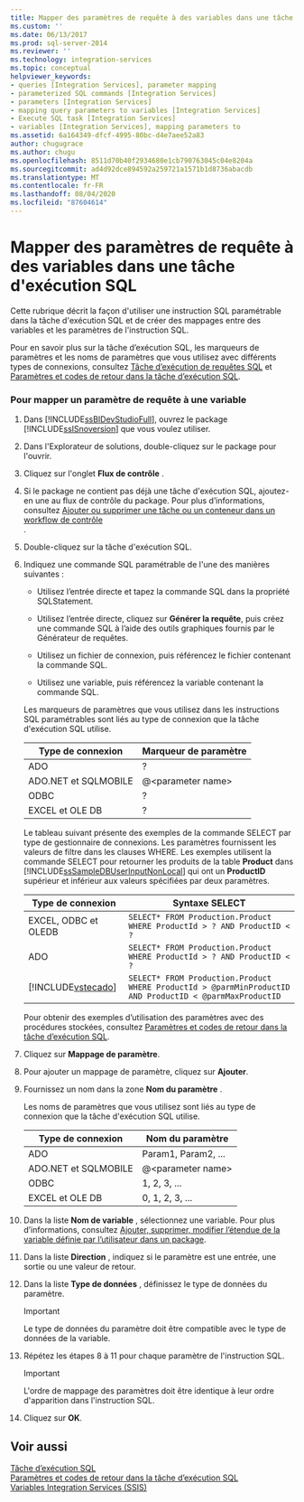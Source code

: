 ```yaml
---
title: Mapper des paramètres de requête à des variables dans une tâche d’exécution SQL | Microsoft Docs
ms.custom: ''
ms.date: 06/13/2017
ms.prod: sql-server-2014
ms.reviewer: ''
ms.technology: integration-services
ms.topic: conceptual
helpviewer_keywords:
- queries [Integration Services], parameter mapping
- parameterized SQL commands [Integration Services]
- parameters [Integration Services]
- mapping query parameters to variables [Integration Services]
- Execute SQL task [Integration Services]
- variables [Integration Services], mapping parameters to
ms.assetid: 6a164349-dfcf-4995-80bc-d4e7aee52a83
author: chugugrace
ms.author: chugu
ms.openlocfilehash: 8511d70b40f2934680e1cb790763045c04e8204a
ms.sourcegitcommit: ad4d92dce894592a259721a1571b1d8736abacdb
ms.translationtype: MT
ms.contentlocale: fr-FR
ms.lasthandoff: 08/04/2020
ms.locfileid: "87604614"
---
```

# <a name="map-query-parameters-to-variables-in-an-execute-sql-task"></a>Mapper des paramètres de requête à des variables dans une tâche d'exécution SQL

  Cette rubrique décrit la façon d'utiliser une instruction SQL paramétrable dans la tâche d'exécution SQL et de créer des mappages entre des variables et les paramètres de l'instruction SQL.  
  
 Pour en savoir plus sur la tâche d’exécution SQL, les marqueurs de paramètres et les noms de paramètres que vous utilisez avec différents types de connexions, consultez [Tâche d’exécution de requêtes SQL](control-flow/execute-sql-task.md) et [Paramètres et codes de retour dans la tâche d’exécution SQL](../../2014/integration-services/parameters-and-return-codes-in-the-execute-sql-task.md).  
  
### <a name="to-map-a-query-parameter-to-a-variable"></a>Pour mapper un paramètre de requête à une variable  
  
1.  Dans [!INCLUDE[ssBIDevStudioFull](../includes/ssbidevstudiofull-md.md)], ouvrez le package [!INCLUDE[ssISnoversion](../includes/ssisnoversion-md.md)] que vous voulez utiliser.  
  
2.  Dans l'Explorateur de solutions, double-cliquez sur le package pour l'ouvrir.  
  
3.  Cliquez sur l'onglet **Flux de contrôle** .  
  
4.  Si le package ne contient pas déjà une tâche d'exécution SQL, ajoutez-en une au flux de contrôle du package. Pour plus d’informations, consultez [Ajouter ou supprimer une tâche ou un conteneur dans un workflow de contrôle](control-flow/add-or-delete-a-task-or-a-container-in-a-control-flow.md)  
  .  
  
5.  Double-cliquez sur la tâche d'exécution SQL.  
  
6.  Indiquez une commande SQL paramétrable de l'une des manières suivantes :  
  
    -   Utilisez l’entrée directe et tapez la commande SQL dans la propriété SQLStatement.  
  
    -   Utilisez l’entrée directe, cliquez sur **Générer la requête**, puis créez une commande SQL à l’aide des outils graphiques fournis par le Générateur de requêtes.  
  
    -   Utilisez un fichier de connexion, puis référencez le fichier contenant la commande SQL.  
  
    -   Utilisez une variable, puis référencez la variable contenant la commande SQL.  
  
     Les marqueurs de paramètres que vous utilisez dans les instructions SQL paramétrables sont liés au type de connexion que la tâche d'exécution SQL utilise.  
  
    |Type de connexion|Marqueur de paramètre|  
    |---------------------|----------------------|  
    |ADO|?|  
    |ADO.NET et SQLMOBILE|@\<parameter name>|  
    |ODBC|?|  
    |EXCEL et OLE DB|?|  
  
     Le tableau suivant présente des exemples de la commande SELECT par type de gestionnaire de connexions. Les paramètres fournissent les valeurs de filtre dans les clauses WHERE. Les exemples utilisent la commande SELECT pour retourner les produits de la table **Product** dans [!INCLUDE[ssSampleDBUserInputNonLocal](../includes/sssampledbuserinputnonlocal-md.md)] qui ont un **ProductID** supérieur et inférieur aux valeurs spécifiées par deux paramètres.  
  
    |Type de connexion|Syntaxe SELECT|  
    |---------------------|-------------------|  
    |EXCEL, ODBC et OLEDB|`SELECT* FROM Production.Product WHERE ProductId > ? AND ProductID < ?`|  
    |ADO|`SELECT* FROM Production.Product WHERE ProductId > ? AND ProductID < ?`|  
    |[!INCLUDE[vstecado](../includes/vstecado-md.md)]|`SELECT* FROM Production.Product WHERE ProductId > @parmMinProductID AND ProductID < @parmMaxProductID`|  
  
     Pour obtenir des exemples d’utilisation des paramètres avec des procédures stockées, consultez [Paramètres et codes de retour dans la tâche d’exécution SQL](../../2014/integration-services/parameters-and-return-codes-in-the-execute-sql-task.md).  
  
7.  Cliquez sur **Mappage de paramètre**.  
  
8.  Pour ajouter un mappage de paramètre, cliquez sur **Ajouter**.  
  
9. Fournissez un nom dans la zone **Nom du paramètre** .  
  
     Les noms de paramètres que vous utilisez sont liés au type de connexion que la tâche d'exécution SQL utilise.  
  
    |Type de connexion|Nom du paramètre|  
    |---------------------|--------------------|  
    |ADO|Param1, Param2, ...|  
    |ADO.NET et SQLMOBILE|@\<parameter name>|  
    |ODBC|1, 2, 3, ...|  
    |EXCEL et OLE DB|0, 1, 2, 3, ...|  
  
10. Dans la liste **Nom de variable** , sélectionnez une variable. Pour plus d’informations, consultez [Ajouter, supprimer, modifier l’étendue de la variable définie par l’utilisateur dans un package](../../2014/integration-services/add-delete-change-scope-of-user-defined-variable-in-a-package.md).  
  
11. Dans la liste **Direction** , indiquez si le paramètre est une entrée, une sortie ou une valeur de retour.  
  
12. Dans la liste **Type de données** , définissez le type de données du paramètre.  
  
    > [!IMPORTANT]  
    >  Le type de données du paramètre doit être compatible avec le type de données de la variable.  
  
13. Répétez les étapes 8 à 11 pour chaque paramètre de l'instruction SQL.  
  
    > [!IMPORTANT]  
    >  L'ordre de mappage des paramètres doit être identique à leur ordre d'apparition dans l'instruction SQL.  
  
14. Cliquez sur **OK**.  
  
## <a name="see-also"></a>Voir aussi  
 [Tâche d’exécution SQL](control-flow/execute-sql-task.md)   
 [Paramètres et codes de retour dans la tâche d’exécution SQL](../../2014/integration-services/parameters-and-return-codes-in-the-execute-sql-task.md)   
 [Variables Integration Services &#40;SSIS&#41;](integration-services-ssis-variables.md)  
  
  
